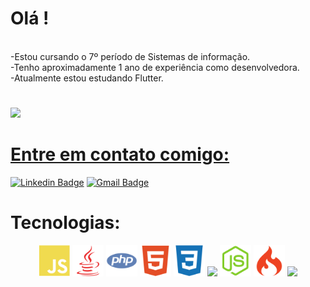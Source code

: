 #  Olá !
</br>-Estou cursando o 7º período de Sistemas de informação. 
</br>-Tenho aproximadamente 1 ano de experiência como desenvolvedora.
</br>-Atualmente estou estudando Flutter.

#
 <div>
  <a href="https://github.com/juliane-maria">
  <img height="180em"  src="https://github-readme-stats.vercel.app/api/top-langs/?username=juliane-maria&layout=compact&langs_count=7&theme=dark"/>
</div>
  

# Entre em contato comigo:

[![Linkedin Badge](https://img.shields.io/badge/-LinkedIn-blue?style=flat-square&logo=Linkedin&logoColor=white&link=https://www.linkedin.com/in/juliane-maria)](https://www.linkedin.com/in/juliane-maria/)&nbsp;[![Gmail Badge](https://img.shields.io/badge/-julianesousa758@gmail.com-c14438?style=flat-square&logo=Gmail&logoColor=white&link=mailto:julianesusa758@gmail.com)](mailto:julianesousa758@gmail.com)


 
  # Tecnologias:
<p align="center">


<img height="50" src="https://raw.githubusercontent.com/devicons/devicon/master/icons/javascript/javascript-plain.svg">
 <img height="50" src="https://raw.githubusercontent.com/devicons/devicon/master/icons/java/java-plain.svg">
<img height="50" src="https://raw.githubusercontent.com/devicons/devicon/master/icons/php/php-plain.svg">
<img height="50" src="https://raw.githubusercontent.com/devicons/devicon/master/icons/html5/html5-plain.svg">
<img height="50" src="https://raw.githubusercontent.com/devicons/devicon/master/icons/css3/css3-plain.svg">
<img height="50"src="https://cdn.jsdelivr.net/gh/devicons/devicon/icons/flutter/flutter-original.svg" />
<img height="50" src="https://raw.githubusercontent.com/devicons/devicon/master/icons/nodejs/nodejs-plain.svg">
<img height="50" src="https://raw.githubusercontent.com/devicons/devicon/master/icons/codeigniter/codeigniter-plain.svg">
 <img height="50" src="https://cdn.jsdelivr.net/gh/devicons/devicon/icons/angularjs/angularjs-plain.svg" />
</p>
 
  
  
    
</div>
  
  
  #
